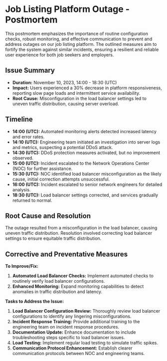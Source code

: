 # Job Listing Platform Outage - Postmortem

This postmortem emphasizes the importance of routine configuration checks, robust monitoring, and effective communication to prevent and address outages on our job listing platform. The outlined measures aim to fortify the system against similar incidents, ensuring a resilient and reliable user experience for both job seekers and employers.



## Issue Summary
- **Duration:** November 10, 2023, 14:00 - 18:30 (UTC)
- **Impact:** Users experienced a 30% decrease in platform responsiveness, reporting slow page loads and intermittent service availability.
- **Root Cause:** Misconfiguration in the load balancer settings led to uneven traffic distribution, causing server overload.

## Timeline
- **14:00 (UTC):** Automated monitoring alerts detected increased latency and error rates.
- **14:10 (UTC):** Engineering team initiated an investigation into server logs and metrics, suspecting a potential DDoS attack.
- **14:30 (UTC):** DDoS protection measures activated, but no improvement observed.
- **15:00 (UTC):** Incident escalated to the Network Operations Center (NOC) for further assistance.
- **15:30 (UTC):** NOC identified load balancer misconfiguration as the likely cause, initial correction attempts unsuccessful.
- **16:00 (UTC):** Incident escalated to senior network engineers for detailed analysis.
- **18:30 (UTC):** Load balancer settings corrected, and services gradually returned to normal.

## Root Cause and Resolution
The outage resulted from a misconfiguration in the load balancer, causing uneven traffic distribution. Resolution involved correcting load balancer settings to ensure equitable traffic distribution.

## Corrective and Preventative Measures
**To Improve/Fix:**
1. **Automated Load Balancer Checks:** Implement automated checks to routinely verify load balancer configurations.
2. **Enhanced Monitoring:** Expand monitoring capabilities to detect anomalies in traffic distribution and latency.
  
**Tasks to Address the Issue:**
1. **Load Balancer Configuration Review:** Thoroughly review load balancer configurations to identify any lingering misconfigurations.
2. **Incident Response Training:** Provide additional training to the engineering team on incident response procedures.
3. **Documentation Update:** Enhance documentation to include troubleshooting steps specific to load balancer issues.
4. **Load Testing:** Implement regular load testing to simulate traffic spikes.
5. **Communication Protocol Enhancement:** Establish clearer communication protocols between NOC and engineering teams.

